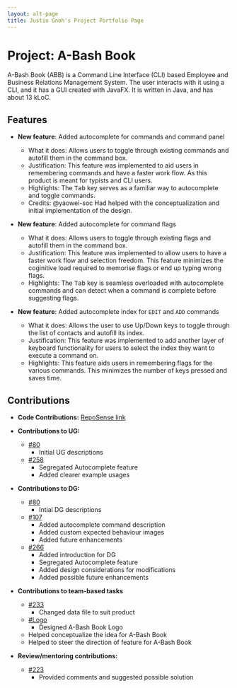 ```yaml
---
layout: alt-page
title: Justin Gnoh's Project Portfolio Page
---
```


#  Project: A-Bash Book
A-Bash Book (ABB) is a Command Line Interface (CLI) based Employee and Business Relations Management
System. The user interacts with it using a CLI, and it has a GUI created with JavaFX. It is written
in Java, and has about 13 kLoC.

## Features
* **New feature**: Added autocomplete for commands and command panel
    * What it does: Allows users to toggle through existing commands and autofill them in the command box.
	* Justification: This feature was implemented to aid users in remembering commands and have a faster work flow. As 
	  this product is meant for typists and CLI users.
  	* Highlights: The <kbd>Tab</kbd> key serves as a familiar way to autocomplete and toggle commands.
	* Credits: @yaowei-soc Had helped with the conceptualization and initial implementation of the design.


* **New feature**: Added autocomplete for command flags 
	* What it does: Allows users to toggle through existing flags and autofill them in the command box.
	* Justification: This feature was implemented to allow users to have a faster work flow and selection freedom. This 
	feature minimizes the coginitive load required to memorise flags or end up typing wrong flags.
  	* Highlights: The <kbd>Tab</kbd> key is seamless overloaded with autocomplete commands and can detect when a command
	is complete before suggesting flags.

* **New feature**: Added autocomplete index for `EDIT` and `ADD` commands
	* What it does: Allows the user to use <kb>Up/Down</kb> keys to toggle through the list of contacts and autofill its index.
	* Justification: This feature was implemented to add another layer of keyboard functionality for users to select the index 
	they want to execute a command on.
	* Highlights: This feature aids users in remembering flags for the various commands. This minimizes the number of keys 
	  pressed and saves time.

## Contributions

*  **Code Contributions:** [RepoSense link](https://nus-cs2103-ay2021s2.github.io/tp-dashboard/?search=justgnohUG)

* **Contributions to UG:** 
  	
	* [\#80](https://github.com/AY2021S2-CS2103T-T12-3/tp/pull/80)
  		* Initial UG descriptions
	* [\#258](https://github.com/AY2021S2-CS2103T-T12-3/tp/pull/258)
		* Segregated Autocomplete feature
		* Added clearer example usages

* **Contributions to DG:**
	
	* [\#80](https://github.com/AY2021S2-CS2103T-T12-3/tp/pull/80)
		* Intial DG descriptions
	* [\#107](https://github.com/AY2021S2-CS2103T-T12-3/tp/pull/107)
	  	* Added autocomplete command description 
	  	* Added custom expected behaviour images
	  	* Added future enhancements
	* [\#266](https://github.com/AY2021S2-CS2103T-T12-3/tp/pull/266)
		* Added introduction for DG
		* Segregated Autocomplete feature
		* Added design considerations for modifications
		* Added possible future enhancements
	
* **Contributions to team-based tasks**
	
	* [\#233](https://github.com/AY2021S2-CS2103T-T12-3/tp/pull/233)
		* Changed data file to suit product
	* [\#Logo](https://drive.google.com/drive/folders/11nbHK-PfXInqnScaGv3Q7--Lx5NioGEg?usp=sharing)
		* Designed A-Bash Book Logo
	* Helped conceptualize the idea for A-Bash Book
	* Helped to steer the direction of feature for A-Bash Book
	
* **Review/mentoring contributions:**

	* [\#223](https://github.com/AY2021S2-CS2103T-T12-3/tp/pull/223)
		* Provided comments and suggested possible solution
